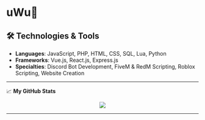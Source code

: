 # uWu🐧

## 🛠️ Technologies & Tools
- **Languages**: JavaScript, PHP, HTML, CSS, SQL, Lua, Python
- **Frameworks**: Vue.js, React.js, Express.js
- **Specialties**: Discord Bot Development, FiveM & RedM Scripting, Roblox Scripting, Website Creation

---

📈 **My GitHub Stats**

<div style="display: flex; justify-content: center;">
  <img src="https://github-readme-stats.vercel.app/api?username=Zaps6000&include_all_commits=true&count_private=true&show_icons=true&line_height=20&title_color=7A7ADB&icon_color=2234AE&text_color=D3D3D3&bg_color=0,000000,130F40"Github Stats">
</div>

--- 
